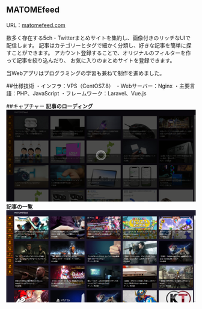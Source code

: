 ## MATOMEfeed
URL：<a href="https://matomefeed.com/" target="_blank">matomefeed.com</a>
<p>
  数多く存在する5ch・Twitterまとめサイトを集約し、画像付きのリッチなUIで配信します。
  記事はカテゴリーとタグで細かく分類し、好きな記事を簡単に探すことができます。
  アカウント登録することで、オリジナルのフィルターを作って記事を絞り込んだり、
  お気に入りのまとめサイトを登録できます。
</p>
<p>当Webアプリはプログラミングの学習も兼ねて制作を進めました。</p>

##仕様技術
・インフラ：VPS（CentOS7.8）
・Webサーバー：Nginx
・主要言語：PHP、JavaScript
・フレームワーク：Laravel、Vue.js

##キャプチャー
<strong>記事のローディング</strong>
<img src="capture1.png" alt="記事のロード画面">
<br/>
<strong>記事の一覧</strong>
<img src="capture2.png" alt="記事の一覧">

